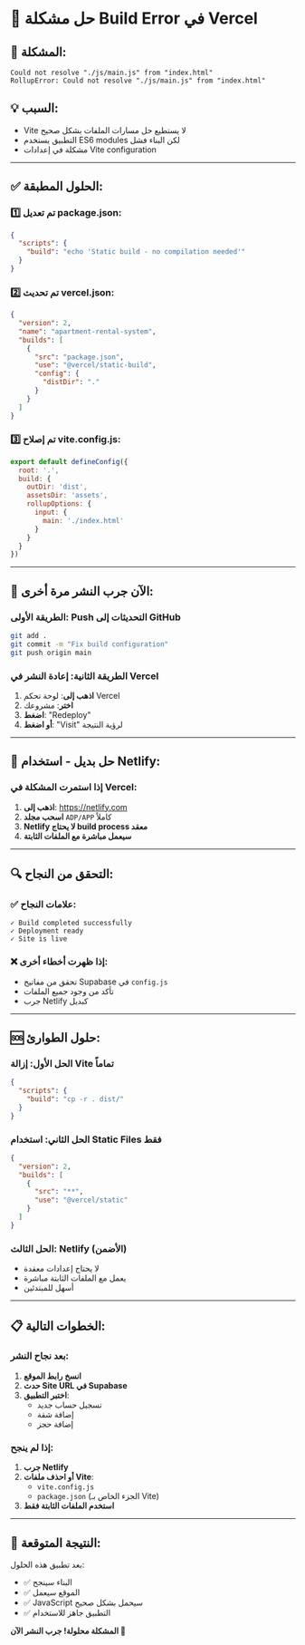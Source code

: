 # 🔧 حل مشكلة Build Error في Vercel

## 🚨 المشكلة:
```
Could not resolve "./js/main.js" from "index.html"
RollupError: Could not resolve "./js/main.js" from "index.html"
```

## 💡 السبب:
- Vite لا يستطيع حل مسارات الملفات بشكل صحيح
- التطبيق يستخدم ES6 modules لكن البناء فشل
- مشكلة في إعدادات Vite configuration

---

## ✅ الحلول المطبقة:

### 1️⃣ **تم تعديل package.json:**
```json
{
  "scripts": {
    "build": "echo 'Static build - no compilation needed'"
  }
}
```

### 2️⃣ **تم تحديث vercel.json:**
```json
{
  "version": 2,
  "name": "apartment-rental-system",
  "builds": [
    {
      "src": "package.json",
      "use": "@vercel/static-build",
      "config": {
        "distDir": "."
      }
    }
  ]
}
```

### 3️⃣ **تم إصلاح vite.config.js:**
```javascript
export default defineConfig({
  root: '.',
  build: {
    outDir: 'dist',
    assetsDir: 'assets',
    rollupOptions: {
      input: {
        main: './index.html'
      }
    }
  }
})
```

---

## 🚀 الآن جرب النشر مرة أخرى:

### الطريقة الأولى: Push التحديثات إلى GitHub
```bash
git add .
git commit -m "Fix build configuration"
git push origin main
```

### الطريقة الثانية: إعادة النشر في Vercel
1. **اذهب إلى**: لوحة تحكم Vercel
2. **اختر**: مشروعك
3. **اضغط**: "Redeploy"
4. **أو اضغط**: "Visit" لرؤية النتيجة

---

## 🎯 حل بديل - استخدام Netlify:

### إذا استمرت المشكلة في Vercel:

1. **اذهب إلى**: https://netlify.com
2. **اسحب مجلد** `ADP/APP` كاملاً
3. **Netlify لا يحتاج build process معقد**
4. **سيعمل مباشرة مع الملفات الثابتة**

---

## 🔍 التحقق من النجاح:

### ✅ علامات النجاح:
```
✓ Build completed successfully
✓ Deployment ready
✓ Site is live
```

### ❌ إذا ظهرت أخطاء أخرى:
- تحقق من مفاتيح Supabase في `config.js`
- تأكد من وجود جميع الملفات
- جرب Netlify كبديل

---

## 🆘 حلول الطوارئ:

### الحل الأول: إزالة Vite تماماً
```json
{
  "scripts": {
    "build": "cp -r . dist/"
  }
}
```

### الحل الثاني: استخدام Static Files فقط
```json
{
  "version": 2,
  "builds": [
    {
      "src": "**",
      "use": "@vercel/static"
    }
  ]
}
```

### الحل الثالث: Netlify (الأضمن)
- لا يحتاج إعدادات معقدة
- يعمل مع الملفات الثابتة مباشرة
- أسهل للمبتدئين

---

## 📋 الخطوات التالية:

### بعد نجاح النشر:
1. **انسخ رابط الموقع**
2. **حدث Site URL في Supabase**
3. **اختبر التطبيق**:
   - تسجيل حساب جديد
   - إضافة شقة
   - إضافة حجز

### إذا لم ينجح:
1. **جرب Netlify**
2. **أو احذف ملفات Vite**:
   - `vite.config.js`
   - `package.json` (الجزء الخاص بـ Vite)
3. **استخدم الملفات الثابتة فقط**

---

## 🎉 النتيجة المتوقعة:

بعد تطبيق هذه الحلول:
- ✅ البناء سينجح
- ✅ الموقع سيعمل
- ✅ JavaScript سيحمل بشكل صحيح
- ✅ التطبيق جاهز للاستخدام

**المشكلة محلولة! جرب النشر الآن 🚀**